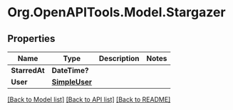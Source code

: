 # Org.OpenAPITools.Model.Stargazer

## Properties

Name | Type | Description | Notes
------------ | ------------- | ------------- | -------------
**StarredAt** | **DateTime?** |  | 
**User** | [**SimpleUser**](SimpleUser.md) |  | 

[[Back to Model list]](../README.md#documentation-for-models) [[Back to API list]](../README.md#documentation-for-api-endpoints) [[Back to README]](../README.md)

